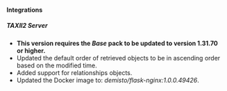 
#### Integrations
##### TAXII2 Server
- **This version requires the *Base* pack to be updated to version 1.31.70 or higher.**
- Updated the default order of retrieved objects to be in ascending order based on the modified time.
- Added support for relationships objects.
- Updated the Docker image to: *demisto/flask-nginx:1.0.0.49426*.